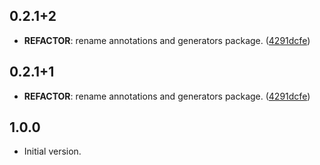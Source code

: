 ## 0.2.1+2

 - **REFACTOR**: rename annotations and generators package. ([4291dcfe](https://github.com/nacht-org/nacht_sources/commit/4291dcfe6219d9bfc556024486884bc9cabdb96e))

## 0.2.1+1

 - **REFACTOR**: rename annotations and generators package. ([4291dcfe](https://github.com/nacht-org/nacht_sources/commit/4291dcfe6219d9bfc556024486884bc9cabdb96e))

## 1.0.0

- Initial version.
